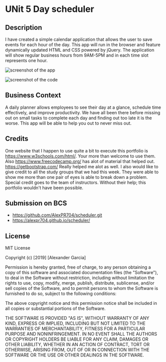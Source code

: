 #  UNit 5 Day scheduler


## Description
I have created a simple calendar application that allows the user to save events for each hour of the day. This app will run in the browser and feature dynamically updated HTML and CSS powered by jQuery.
The application will show regular business hours from 9AM-5PM and in each time slot represents one hour.




![screenshot of the app](scheduler/images/image1.png)

![screenshot of the code](scheduler/images/image2.png)


## Business Context
A daily planner allows employees to see their day at a glance, schedule time effectively, and improve productivity. We have all been there before missing out on small tasks to complete each day and finding out too late it is the worse. This app will be able to help you out to never miss out.




## Credits
One website that I happen to use quite a bit to execute this portfolio is https://www.w3schools.com/html/. Your more than welcome to use them. Also https://www.freecodecamp.org/ has alot of material that helped out. https://getbootstrap.com/ Really helped me alot as well.
I also would like to give credit to all the study groups that we had this week. They were able to show me more than one pair of eyes is able to break down a problem.
Special credit goes to the team of instructors. Without their help; this portfolio wouldn't have been possible.

## Submission on BCS

* https://github.com/AlexPR704/scheduler.git
* https://alexpr704.github.io/scheduler/

## License
MIT License

Copyright (c) [2019] [Alexander Garcia]

Permission is hereby granted, free of charge, to any person obtaining a copy
of this software and associated documentation files (the "Software"), to deal
in the Software without restriction, including without limitation the rights
to use, copy, modify, merge, publish, distribute, sublicense, and/or sell
copies of the Software, and to permit persons to whom the Software is
furnished to do so, subject to the following conditions:

The above copyright notice and this permission notice shall be included in all
copies or substantial portions of the Software.

THE SOFTWARE IS PROVIDED "AS IS", WITHOUT WARRANTY OF ANY KIND, EXPRESS OR
IMPLIED, INCLUDING BUT NOT LIMITED TO THE WARRANTIES OF MERCHANTABILITY,
FITNESS FOR A PARTICULAR PURPOSE AND NONINFRINGEMENT. IN NO EVENT SHALL THE
AUTHORS OR COPYRIGHT HOLDERS BE LIABLE FOR ANY CLAIM, DAMAGES OR OTHER
LIABILITY, WHETHER IN AN ACTION OF CONTRACT, TORT OR OTHERWISE, ARISING FROM,
OUT OF OR IN CONNECTION WITH THE SOFTWARE OR THE USE OR OTHER DEALINGS IN THE
SOFTWARE.